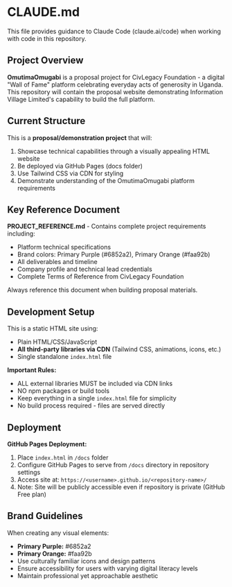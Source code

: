 # CLAUDE.md

This file provides guidance to Claude Code (claude.ai/code) when working with code in this repository.

## Project Overview

**OmutimaOmugabi** is a proposal project for CivLegacy Foundation - a digital "Wall of Fame" platform celebrating everyday acts of generosity in Uganda. This repository will contain the proposal website demonstrating Information Village Limited's capability to build the full platform.

## Current Structure

This is a **proposal/demonstration project** that will:
1. Showcase technical capabilities through a visually appealing HTML website
2. Be deployed via GitHub Pages (docs folder)
3. Use Tailwind CSS via CDN for styling
4. Demonstrate understanding of the OmutimaOmugabi platform requirements

## Key Reference Document

**PROJECT_REFERENCE.md** - Contains complete project requirements including:
- Platform technical specifications
- Brand colors: Primary Purple (#6852a2), Primary Orange (#faa92b)
- All deliverables and timeline
- Company profile and technical lead credentials
- Complete Terms of Reference from CivLegacy Foundation

Always reference this document when building proposal materials.

## Development Setup

This is a static HTML site using:
- Plain HTML/CSS/JavaScript
- **All third-party libraries via CDN** (Tailwind CSS, animations, icons, etc.)
- Single standalone `index.html` file

**Important Rules:**
- ALL external libraries MUST be included via CDN links
- NO npm packages or build tools
- Keep everything in a single `index.html` file for simplicity
- No build process required - files are served directly

## Deployment

**GitHub Pages Deployment:**
1. Place `index.html` in `/docs` folder
2. Configure GitHub Pages to serve from `/docs` directory in repository settings
3. Access site at: `https://<username>.github.io/<repository-name>/`
4. Note: Site will be publicly accessible even if repository is private (GitHub Free plan)

## Brand Guidelines

When creating any visual elements:
- **Primary Purple:** #6852a2
- **Primary Orange:** #faa92b
- Use culturally familiar icons and design patterns
- Ensure accessibility for users with varying digital literacy levels
- Maintain professional yet approachable aesthetic
